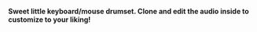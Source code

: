 **Sweet little keyboard/mouse drumset.  Clone and edit the audio inside to customize to your liking!**
